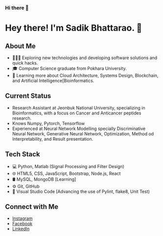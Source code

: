 ### Hi there 👋

# Hey there! I'm Sadik Bhattarao. 👋

## About Me
- 👨🏻‍💻 Exploring new technologies and developing software solutions and quick hacks.
- 🎓 Computer Science graduate from Pokhara University.
- 🌱 Learning more about Cloud Architecture, Systems Design, Blockchain, and Artificial Intelligence[Bioinformatics.

## Current Status

- Research Assistant at Jeonbuk National University, specializing in Bioinformatics, with a focus on Cancer and Anticancer peptides research.
- Knows Numpy, Pytorch, Tensorflow 
- Experienced at Neural Network Modelling specially Discriminative Neural Network, Generative Neural Network, Optimization, Method od Interpretability, and Result presentation.

## Tech Stack
- 💻 Python, Matlab (Signal Processing and Filter Design)
- 🌐 HTML5, CSS, JavaScript, Bootstrap, Node.js, React
- 🛢 MySQL, MongoDB [Learning] 
- ⚙️ Git, GitHub
- 🔧 Visual Studio Code [Advancing the use of Pylint, flake8, Unit Test) 

## Connect with Me
- [Instagram](https://www.instagram.com/protein_engineer/) 
- [Facebook](https://www.facebook.com/sadikbhattarai)
- [LinkedIn](https://www.linkedin.com/)
